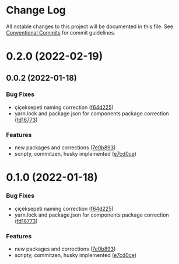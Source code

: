 # Change Log

All notable changes to this project will be documented in this file.
See [Conventional Commits](https://conventionalcommits.org) for commit guidelines.

# 0.2.0 (2022-02-19)



## 0.0.2 (2022-01-18)


### Bug Fixes

* çiçeksepeti naming correction ([f64d225](https://github.com/ciceksepetitech/cactus-ui/commit/f64d2256de9a8a76581d78b9932edd3c7993ba8d))
* yarn.lock and package.json for components package correction ([fd16773](https://github.com/ciceksepetitech/cactus-ui/commit/fd16773dbef31ed1022a8e389eba720e32b1bd52))


### Features

* new packages and corrections ([7e0b893](https://github.com/ciceksepetitech/cactus-ui/commit/7e0b89306b1a4a18c28dc20b3c6218cece80c603))
* scripty, commitzen, husky implemented ([e7cd0ce](https://github.com/ciceksepetitech/cactus-ui/commit/e7cd0ce823a39e0fa14d717a85a312569e33cb3b))





# 0.1.0 (2022-01-18)


### Bug Fixes

* çiçeksepeti naming correction ([f64d225](https://github.com/ciceksepetitech/cactus-ui/commit/f64d2256de9a8a76581d78b9932edd3c7993ba8d))
* yarn.lock and package.json for components package correction ([fd16773](https://github.com/ciceksepetitech/cactus-ui/commit/fd16773dbef31ed1022a8e389eba720e32b1bd52))


### Features

* new packages and corrections ([7e0b893](https://github.com/ciceksepetitech/cactus-ui/commit/7e0b89306b1a4a18c28dc20b3c6218cece80c603))
* scripty, commitzen, husky implemented ([e7cd0ce](https://github.com/ciceksepetitech/cactus-ui/commit/e7cd0ce823a39e0fa14d717a85a312569e33cb3b))
